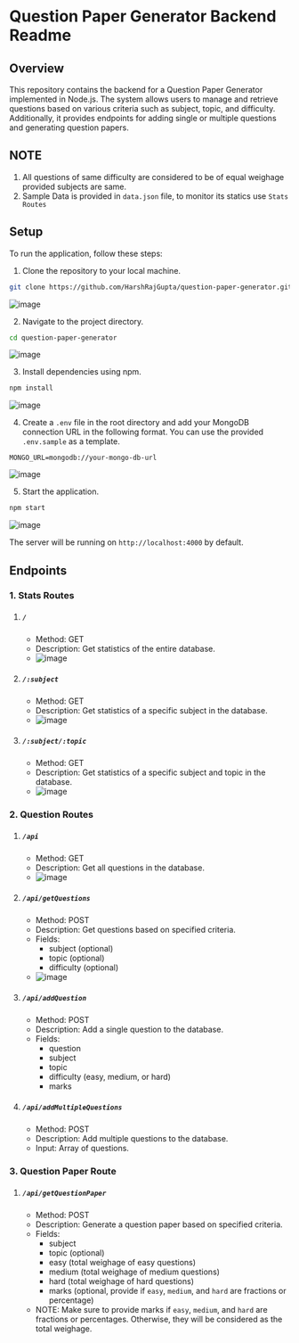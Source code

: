 # Question Paper Generator Backend Readme

## Overview

This repository contains the backend for a Question Paper Generator implemented in Node.js. The system allows users to manage and retrieve questions based on various criteria such as subject, topic, and difficulty. Additionally, it provides endpoints for adding single or multiple questions and generating question papers.

## NOTE 

1. All questions of same difficulty are considered to be of equal weighage provided subjects are same.
2. Sample Data is provided in `data.json` file, to monitor its statics use `Stats Routes`

## Setup

To run the application, follow these steps:

1. Clone the repository to your local machine.

```bash
git clone https://github.com/HarshRajGupta/question-paper-generator.git
```
![image](https://github.com/HarshRajGupta/question-paper-generator/assets/85221003/cafc26ac-f6ef-495d-9c6d-35eeafb54913)

2. Navigate to the project directory.

```bash
cd question-paper-generator
```
![image](https://github.com/HarshRajGupta/question-paper-generator/assets/85221003/f97103f1-e23b-495a-96ea-f0586632a008)

3. Install dependencies using npm.

```bash
npm install
```
![image](https://github.com/HarshRajGupta/question-paper-generator/assets/85221003/db5a9da8-0149-470e-b5d6-59ae77a23fb1)

4. Create a `.env` file in the root directory and add your MongoDB connection URL in the following format. You can use the provided `.env.sample` as a template.

```env
MONGO_URL=mongodb://your-mongo-db-url
```
![image](https://github.com/HarshRajGupta/question-paper-generator/assets/85221003/34a600e5-a1f0-4bef-9c13-98ddff18c5c0)

5. Start the application.

```bash
npm start
```
![image](https://github.com/HarshRajGupta/question-paper-generator/assets/85221003/ab86f97a-37eb-40cc-afa2-5a8515acee9b)

The server will be running on `http://localhost:4000` by default.

## Endpoints

### 1. Stats Routes

1. ##### `/`
   - Method: GET
   - Description: Get statistics of the entire database.
   - ![image](https://github.com/HarshRajGupta/question-paper-generator/assets/85221003/c0b5b639-dadf-40ce-b2fb-e170a1fb60a2)

2. ##### `/:subject`

   - Method: GET
   - Description: Get statistics of a specific subject in the database.
   - ![image](https://github.com/HarshRajGupta/question-paper-generator/assets/85221003/e5cad74e-e459-419c-9c16-5b4bbd18a9df)

3. ##### `/:subject/:topic`

   - Method: GET
   - Description: Get statistics of a specific subject and topic in the database.
   - ![image](https://github.com/HarshRajGupta/question-paper-generator/assets/85221003/b77ed2bd-c348-4932-9412-122853af5669)

### 2. Question Routes

1. ##### `/api`

   - Method: GET
   - Description: Get all questions in the database.
   - ![image](https://github.com/HarshRajGupta/question-paper-generator/assets/85221003/e5dfe93f-93ef-4b49-b578-c7d2dfa36028)

2. ##### `/api/getQuestions`

   - Method: POST
   - Description: Get questions based on specified criteria.
   - Fields:
      - subject (optional)
      - topic (optional)
      - difficulty (optional)
   - ![image](https://github.com/HarshRajGupta/question-paper-generator/assets/85221003/b90cf4fd-0e0c-4dec-a76c-0ceee92caa96)

3. ##### `/api/addQuestion`

   - Method: POST
   - Description: Add a single question to the database.
   - Fields:
      - question
      - subject
      - topic
      - difficulty (easy, medium, or hard)
      - marks

4. ##### `/api/addMultipleQuestions`

   - Method: POST
   - Description: Add multiple questions to the database.
   - Input: Array of questions.

### 3. Question Paper Route

1. ##### `/api/getQuestionPaper`

   - Method: POST
   - Description: Generate a question paper based on specified criteria.
   - Fields:
      - subject
      - topic (optional)
      - easy (total weighage of easy questions)
      - medium (total weighage of medium questions)
      - hard (total weighage of hard questions)
      - marks (optional, provide if `easy`, `medium`, and `hard` are fractions or percentage)
   - NOTE: Make sure to provide marks if `easy`, `medium`, and `hard` are fractions or percentages. Otherwise, they will be considered as the total weighage.
